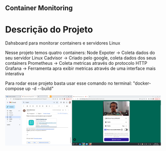 ## Container Monitoring

# Descrição do Projeto

Dahsboard para monitorar containers e servidores Linux

Nesse projeto temos quatro containers: 
Node Expoter -> Coleta dados do seu servidor Linux
Cadvisor -> Criado pelo google, coleta dados dos seus containers
Prometheus -> Coleta metricas através do protocolo HTTP 
Grafana -> Ferramenta apra exibir metricas através de uma interface mais interativa

Para rodar esse projeto basta usar esse comando no terminal:
"docker-compose up -d --build"

![Screenshot](sala.png)




